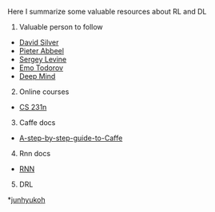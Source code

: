 Here I summarize some valuable resources about RL and DL

1. Valuable person to follow  

  * [David Silver](http://www0.cs.ucl.ac.uk/staff/d.silver/web/Publications.html)  
  * [Pieter Abbeel](https://people.eecs.berkeley.edu/~pabbeel/?_ga=1.64295791.1796457299.1479275086)  
  * [Sergey Levine](https://people.eecs.berkeley.edu/~svlevine/#sec_pubs)  
  * [Emo Todorov](http://homes.cs.washington.edu/~todorov/papers.html)  
  * [Deep Mind](https://deepmind.com/research/publications/)

2. Online courses  

  * [CS 231n](http://cs231n.stanford.edu/)  

3. Caffe docs  

  * [A-step-by-step-guide-to-Caffe](http://shengshuyang.github.io/A-step-by-step-guide-to-Caffe.html)  

4. Rnn docs

  * [RNN](http://www.wildml.com/2015/09/recurrent-neural-networks-tutorial-part-1-introduction-to-rnns/)

5. DRL

  *[junhyukoh](https://github.com/junhyukoh/deep-reinforcement-learning-papers)
